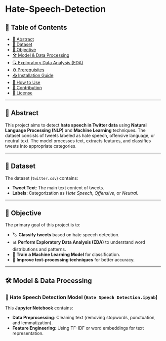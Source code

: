 # Hate-Speech-Detection

## 📌 Table of Contents
- [📖 Abstract](#-abstract)
- [📂 Dataset](#-dataset)
- [🎯 Objective](#-objective)
- [🛠 Model & Data Processing](#-model--data-processing)
- [🔍 Exploratory Data Analysis (EDA)](#-exploratory-data-analysis-eda)
- [⚙️ Prerequisites](#-prerequisites)
- [📥 Installation Guide](#-installation-guide)
- [🚀 How to Use](#-how-to-use)
- [🤝 Contribution](#-contribution)
- [📜 License](#-license)

---

## 📖 Abstract
This project aims to detect **hate speech in Twitter data** using **Natural Language Processing (NLP)** and **Machine Learning** techniques. The dataset consists of tweets labeled as hate speech, offensive language, or neutral text. The model processes text, extracts features, and classifies tweets into appropriate categories.

---

## 📂 Dataset
The dataset (`twitter.csv`) contains:
- **Tweet Text**: The main text content of tweets.
- **Labels**: Categorization as *Hate Speech*, *Offensive*, or *Neutral*.

---

## 🎯 Objective
The primary goal of this project is to:
- 🏷 **Classify tweets** based on hate speech detection.
- 📊 **Perform Exploratory Data Analysis (EDA)** to understand word distributions and patterns.
- 🤖 **Train a Machine Learning Model** for classification.
- 🚀 **Improve text-processing techniques** for better accuracy.

---

## 🛠 Model & Data Processing
### 📌 Hate Speech Detection Model (`Hate Speech Detection.ipynb`)
This **Jupyter Notebook** contains:
- **Data Preprocessing**: Cleaning text (removing stopwords, punctuation, and lemmatization).
- **Feature Engineering**: Using TF-IDF or word embeddings for text representation.

